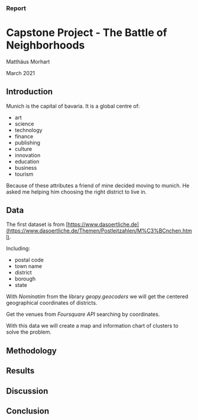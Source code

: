 ### Report

# Capstone Project - The Battle of Neighborhoods

Matthäus Morhart
  
March 2021

## Introduction

Munich is the capital of bavaria. It is a global centre of:

- art
- science
- technology
- finance
- publishing
- culture
- innovation
- education
- business
- tourism

Because of these attributes a friend of mine decided moving to munich. He asked me helping him choosing the right district to live in.


## Data

The first dataset is from [https://www.dasoertliche.de](https://www.dasoertliche.de/Themen/Postleitzahlen/M%C3%BCnchen.html).

Including:

- postal code
- town name
- district
- borough
- state

With *Nominatim* from the library *geopy.geocoders* we will get the centered geographical coordinates of districts.

Get the venues from *Foursquare API* searching by coordinates.

With this data we will create a map and information chart of clusters to solve the problem.

## Methodology



## Results

## Discussion

## Conclusion
